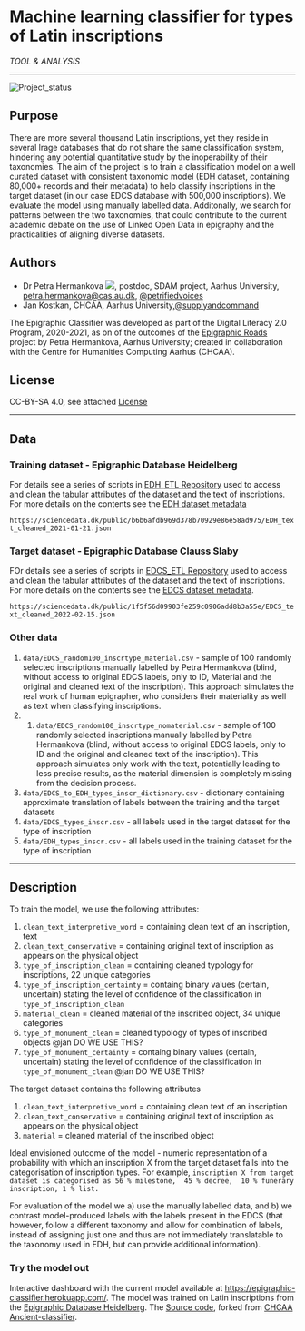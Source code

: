 # Machine learning classifier for types of Latin inscriptions
*TOOL & ANALYSIS*

---

![Project_status](https://img.shields.io/badge/status-in__progress-brightgreen "Project status logo")

## Purpose
There are more several thousand Latin inscriptions, yet they reside in several lrage databases that do not share the same classification system, hindering any potential quantitative study by the inoperability of their taxonomies. The aim of the project is to train a classification model on a well curated dataset with consistent taxonomic model (EDH dataset, containing 80,000+ records and their metadata) to help classify inscriptions in the target dataset (in our case EDCS database with 500,000 inscriptions). We evaluate the model using manually labelled data. Additonally, we search for patterns between the two taxonomies, that could contribute to the current academic debate on the use of Linked Open Data in epigraphy and the practicalities of aligning diverse datasets. 

## Authors
* Dr Petra Hermankova [![](https://orcid.org/sites/default/files/images/orcid_16x16.png)](https://orcid.org/0000-0002-6349-0540), postdoc, SDAM project, Aarhus University, petra.hermankova@cas.au.dk, [@petrifiedvoices](https://github.com/petrifiedvoices)
* Jan Kostkan, CHCAA, Aarhus University,[@supplyandcommand](https://github.com/supplyandcommand)

The Epigraphic Classifier was developed as part of the Digital Literacy 2.0 Program, 2020-2021, as on of the outcomes of the [Epigraphic Roads](https://github.com/sdam-au/epigraphic_roads/) project by Petra Hermankova, Aarhus University; created in collaboration with the Centre for Humanities Computing Aarhus (CHCAA).

## License
CC-BY-SA 4.0, see attached [License](./License.md)

---

## Data

### Training dataset - Epigraphic Database Heidelberg
For details see a series of scripts in [EDH_ETL Repository](https://github.com/sdam-au/EDH_ETL) used to access and clean the tabular attributes of the dataset and the text of inscriptions. For more details on the contents see the [EDH dataset metadata](https://docs.google.com/spreadsheets/d/1O_4EH-POKqUgq5K-B1DbbJQ8WWF0NQ6s12dCiW29MbA/edit?usp=sharing)

`https://sciencedata.dk/public/b6b6afdb969d378b70929e86e58ad975/EDH_text_cleaned_2021-01-21.json`


### Target dataset - Epigraphic Database Clauss Slaby
FOr details see a series of scripts in [EDCS_ETL Repository](https://github.com/sdam-au/EDCS_ETL) used to access and clean the tabular attributes of the dataset and the text of inscriptions. For more details on the contents see the [EDCS dataset metadata](https://docs.google.com/spreadsheets/d/17k4quLM6RiEu821n3caitK8labzuurIGmzf0W1bHnss/edit?usp=sharing).

`https://sciencedata.dk/public/1f5f56d09903fe259c0906add8b3a55e/EDCS_text_cleaned_2022-02-15.json` 


### Other data
1. `data/EDCS_random100_inscrtype_material.csv` - sample of 100 randomly selected inscriptions manually labelled by Petra Hermankova (blind, without access to original EDCS labels, only to ID, Material and the original and cleaned text of the inscription). This approach simulates the real work of human epigrapher, who considers their materiality as well as text when classifying inscriptions. 
2. 1. `data/EDCS_random100_inscrtype_nomaterial.csv` - sample of 100 randomly selected inscriptions manually labelled by Petra Hermankova (blind, without access to original EDCS labels, only to ID and the original and cleaned text of the inscription). This approach simulates only work with the text, potentially leading to less precise results, as the material dimension is completely missing from the decision process.
3. `data/EDCS_to_EDH_types_inscr_dictionary.csv` - dictionary containing approximate translation of labels between the training and the target datasets
4. `data/EDCS_types_inscr.csv` - all labels used in the target dataset for the type of inscription
5. `data/EDH_types_inscr.csv` - all labels used in the training dataset for the type of inscription

---

## Description

To train the model, we use the following attributes:

1. `clean_text_interpretive_word` = containing clean text of an inscription, text
1. `clean_text_conservative` = containing original text of inscription as appears on the physical object
1. `type_of_inscription_clean` = containing cleaned typology for inscriptions, 22 unique categories
1. `type_of_inscription_certainty` = containg binary values (certain, uncertain) stating the level of confidence of the classification in `type_of_inscription_clean` 
1. `material_clean` = cleaned material of the inscribed object, 34 unique categories
1. `type_of_monument_clean` = cleaned typology of types of inscribed objects @jan DO WE USE THIS?
1. `type_of_monument_certainty` = containg binary values (certain, uncertain) stating the level of confidence of the classification in `type_of_monument_clean` @jan DO WE USE THIS?

The target dataset contains the following attributes 
1. `clean_text_interpretive_word` = containing clean text of an inscription
1. `clean_text_conservative` = containing original text of inscription as appears on the physical object
1. `material` = cleaned material of the inscribed object

Ideal envisioned outcome of the model - numeric representation of a probability with which an inscription X from the target dataset falls into the categorisation of inscription types. For example, `inscription X from target dataset is categorised as 56 % milestone,  45 % decree,  10 % funerary inscription, 1 % list.`

For evaluation of the model we a) use the manually labelled data, and b) we contrast model-produced labels with the labels present in the EDCS (that however, follow a different taxonomy and allow for combination of labels, instead of assigning just one and thus are not immediately translatable to the taxonomy used in EDH, but can provide additional information).


### Try the model out
Interactive dashboard with the current model available at https://epigraphic-classifier.herokuapp.com/.
The model was trained on Latin inscriptions from the [Epigraphic Database Heidelberg](https://edh-www.adw.uni-heidelberg.de/). The [Source code](https://github.com/petrifiedvoices/ancient-classifier), forked from [CHCAA Ancient-classifier](https://github.com/centre-for-humanities-computing/ancient-classifier/).



